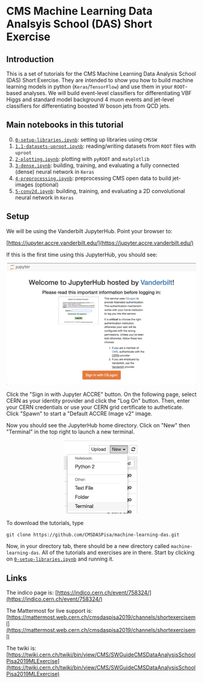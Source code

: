 # CMS Machine Learning Data Analsyis School (DAS) Short Exercise

## Introduction

This is a set of tutorials for the CMS Machine Learning Data Analysis School (DAS) Short Exercise. They are intended to show you how to build machine learning models in python (`Keras`/`TensorFlow`) and use them in your `ROOT`-based analyses. We will build event-level classifiers for differentiating VBF Higgs and standard model background 4 muon events and jet-level classifiers for differentiating boosted W boson jets from QCD jets.

## Main notebooks in this tutorial

 0. [`0-setup-libraries.ipynb`](0-setup-libraries.ipynb): setting up libraries using `CMSSW`
 1. [`1.1-datasets-uproot.ipynb`](1-datasets.ipynb): reading/writing datasets from `ROOT` files with `uproot`
 2. [`2-plotting.ipynb`](2-plotting.ipynb): plotting with `pyROOT` and `matplotlib`
 3. [`3-dense.ipynb`](3-dense.ipynb): building, training, and evaluating a fully connected (dense) neural network in `Keras`
 4. [`4-preprocessing.ipynb`](4-preprocessing.ipynb): preprocessing CMS open data to build jet-images (optional)
 5. [`5-conv2d.ipynb`](5-conv2d.ipynb): building, training, and evaluating a 2D convolutional neural network in `Keras`

## Setup

We will be using the Vanderbilt JupyterHub. Point your browser to:

[https://jupyter.accre.vanderbilt.edu/](https://jupyter.accre.vanderbilt.edu/)

If this is the first time using this JupyterHub, you should see:

<p align="center">
  <img src="vanderbilt.png" width="500"/>
</p>

Click the "Sign in with Jupyter ACCRE" button. On the following page, select CERN as your identity provider and click the "Log On" button. Then, enter your CERN credentials or use your CERN grid certificate to autheticate. Click "Spawn" to start a "Default ACCRE Image v2" image.

Now you should see the JupyterHub home directory. Click on "New" then "Terminal" in the top right to launch a new terminal. 

<p align="center">
  <img src="new_terminal.png" width="200"/>
</p>

To download the tutorials, type

```
git clone https://github.com/CMSDASPisa/machine-learning-das.git
```

Now, in your directory tab, there should be a new directory called `machine-learning-das`. All of the tutorials and exercises are in there. Start by clicking on [`0-setup-libraries.ipynb`](0-setup-libraries.ipynb) and running it.

## Links

The indico page is: [https://indico.cern.ch/event/758324/](https://indico.cern.ch/event/758324/)

The Mattermost for live support is: [https://mattermost.web.cern.ch/cmsdaspisa2019/channels/shortexerciseml](https://mattermost.web.cern.ch/cmsdaspisa2019/channels/shortexerciseml)

The twiki is: [https://twiki.cern.ch/twiki/bin/view/CMS/SWGuideCMSDataAnalysisSchoolPisa2019MLExercise](https://twiki.cern.ch/twiki/bin/view/CMS/SWGuideCMSDataAnalysisSchoolPisa2019MLExercise)
